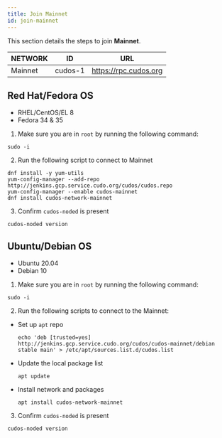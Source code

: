 ```yaml
---
title: Join Mainnet
id: join-mainnet
---
```


This section details the steps to join **Mainnet**.

NETWORK | ID | URL
-----|------|-----
Mainnet| cudos-1     | https://rpc.cudos.org

## Red Hat/Fedora OS
* RHEL/CentOS/EL 8
* Fedora 34 & 35

1. Make sure you are in `root` by running the following command:

```shell
sudo -i
```

2. Run the following script to connect to Mainnet 

```shell
dnf install -y yum-utils
yum-config-manager --add-repo http://jenkins.gcp.service.cudo.org/cudos/cudos.repo
yum-config-manager --enable cudos-mainnet
dnf install cudos-network-mainnet
```

3. Confirm `cudos-noded` is present

```shell
cudos-noded version
```


## Ubuntu/Debian OS
* Ubuntu 20.04
* Debian 10

1. Make sure you are in `root` by running the following command:

```shell
sudo -i
```

2. Run the following scripts to connect to the Mainnet:

  * Set up `apt` repo

    ```shell
    echo 'deb [trusted=yes] http://jenkins.gcp.service.cudo.org/cudos/cudos-mainnet/debian stable main' > /etc/apt/sources.list.d/cudos.list
    ```

* Update the local package list

    ```shell
    apt update
    ```

* Install network and packages

    ```shell
    apt install cudos-network-mainnet
    ```

3. Confirm `cudos-noded` is present

```shell
cudos-noded version
```

